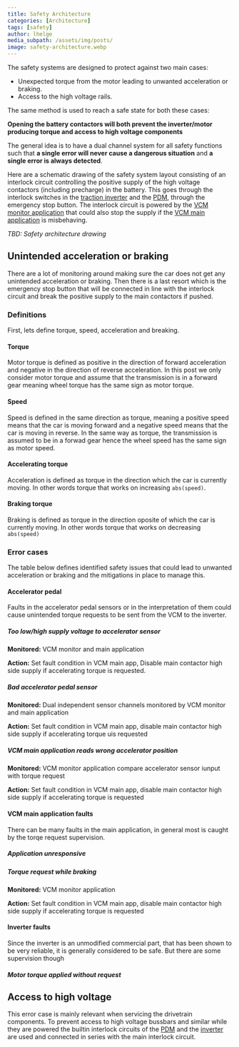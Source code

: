 ```yaml
---
title: Safety Architecture
categories: [Architecture]
tags: [safety]
author: lhelge
media_subpath: /assets/img/posts/
image: safety-architecture.webp
---
```


The safety systems are designed to protect against two main cases:
- Unexpected torque from the motor leading to unwanted acceleration or braking.
- Access to the high voltage rails.

The same method is used to reach a safe state for both these cases:

**Opening the battery contactors will both prevent the inverter/motor producing torque and access to high voltage components**

The general idea is to have a dual channel system for all safety functions such that **a single error will never cause a dangerous situation** and **a single error is always detected**.

Here are a schematic drawing of the safety system layout consisting of an interlock circuit controlling the positive supply of the high voltage contactors (including precharge) in the battery. This goes through the interlock switches in the [traction inverter](/posts/nissan_leaf_inverter) and the [PDM](/posts/nissan_leaf_pdm), through the emergency stop button. The interlock circuit is powered by the [VCM monitor application](/posts/vcm_monitor_firmware) that could also stop the supply if the [VCM main application](/posts/vcm_main_firmware) is misbehaving.

*TBD: Safety architecture drawing*

## Unintended acceleration or braking
There are a lot of monitoring around making sure the car does not get any unintended acceleration or braking. Then there is a last resort which is the emergency stop button that will be connected in line with the interlock circuit and break the positive supply to the main contactors if pushed.

### Definitions
First, lets define torque, speed, acceleration and breaking.

#### Torque
Motor torque is defined as positive in the direction of forward acceleration and negative in the direction of reverse acceleration. In this post we only consider motor torque and assume that the transmission is in a forward gear meaning wheel torque has the same sign as motor torque.

#### Speed
Speed is defined in the same direction as torque, meaning a positive speed means that the car is moving forward and a negative speed means that the car is moving in reverse. In the same way as torque, the transmission is assumed to be in a forwad gear hence the wheel speed has the same sign as motor speed.

#### Accelerating torque
Acceleration is defined as torque in the direction which the car is currently moving. In other words torque that works on increasing `abs(speed)`.

#### Braking torque
Braking is defined as torque in the direction oposite of which the car is currently moving. In other words torque that works on decreasing `abs(speed)`

### Error cases
The table below defines identified safety issues that could lead to unwanted acceleration or braking and the mitigations in place to manage this.

#### Accelerator pedal
Faults in the accelerator pedal sensors or in the interpretation of them could cause unintended torque requests to be sent from the VCM to the inverter.

##### Too low/high supply voltage to accelerator sensor 
**Monitored:** VCM monitor and main application

**Action:** Set fault condition in VCM main app, Disable main contactor high side supply if accelerating torque is requested.

##### Bad accelerator pedal sensor
**Monitored:** Dual independent sensor channels monitored by VCM monitor and main application 

**Action:** Set fault condition in VCM main app, disable main contactor high side supply if accelerating torque uis requested

##### VCM main application reads wrong accelerator position
**Monitored:** VCM monitor application compare accelerator sensor iunput with torque request

**Action:** Set fault condition in VCM main app, disable main contactor high side supply if accelerating torque is requested

#### VCM main application faults
There can be many faults in the main application, in general most is caught by the torqe request supervision.

##### Application unresponsive

##### Torque request while braking
**Monitored:** VCM monitor application

**Action:** Set fault condition in VCM main app, disable main contactor high side supply if accelerating torque is requested

#### Inverter faults
Since the inverter is an unmodified commercial part, that has been shown to be very reliable, it is generally considered to be safe. But there are some supervision though

##### Motor torque applied without request


## Access to high voltage
This error case is mainly relevant when servicing the drivetrain components. To prevent access to high voltage bussbars and similar while they are powered the builtin interlock circuits of the [PDM](/posts/nissan_leaf_pdm/#interlock) and the [inverter](/posts/nissan_leaf_inverter/#interlock) are used and connected in series with the main interlock circuit.